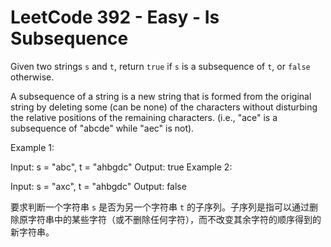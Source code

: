# LeetCode 392 - Easy - Is Subsequence

Given two strings `s` and `t`, return `true` if `s` is a subsequence of `t`, or `false` otherwise.

A subsequence of a string is a new string that is formed from the original string by deleting some (can be none) of the characters without disturbing the relative positions of the remaining characters. (i.e., "ace" is a subsequence of "abcde" while "aec" is not).

Example 1:

Input: s = "abc", t = "ahbgdc"
Output: true
Example 2:

Input: s = "axc", t = "ahbgdc"
Output: false

要求判断一个字符串 `s` 是否为另一个字符串 `t` 的子序列。子序列是指可以通过删除原字符串中的某些字符（或不删除任何字符），而不改变其余字符的顺序得到的新字符串。
